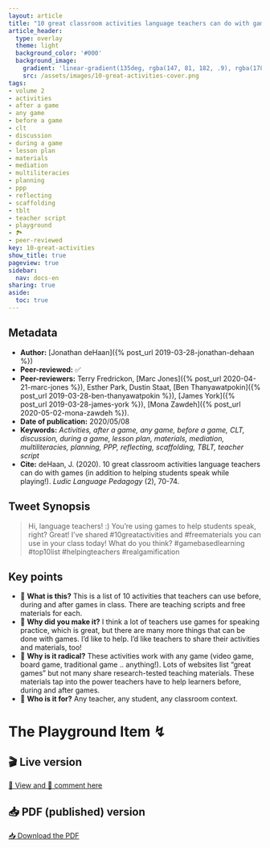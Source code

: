 ```yaml
---
layout: article
title: "10 great classroom activities language teachers can do with games (in addition to helping students speak while playing!)"
article_header:
  type: overlay
  theme: light
  background_color: '#000'
  background_image:
    gradient: 'linear-gradient(135deg, rgba(147, 81, 182, .9), rgba(178, 236, 145 , .9))'
    src: /assets/images/10-great-activities-cover.png
tags:
- volume 2
- activities
- after a game 
- any game 
- before a game 
- clt 
- discussion 
- during a game 
- lesson plan 
- materials 
- mediation 
- multiliteracies 
- planning
- ppp
- reflecting 
- scaffolding 
- tblt
- teacher script
- playground
- 🏞
- peer-reviewed
key: 10-great-activities
show_title: true
pageview: true
sidebar:
  nav: docs-en
sharing: true
aside:
  toc: true
---
```


<!--more-->

## Metadata

- **Author:** [Jonathan deHaan]({% post_url 2019-03-28-jonathan-dehaan %})
- **Peer-reviewed:** ✅
- **Peer-reviewers:** Terry Fredrickon, [Marc Jones]({% post_url 2020-04-21-marc-jones %}), Esther Park, Dustin Staat, [Ben Thanyawatpokin]({% post_url 2019-03-28-ben-thanyawatpokin %}), [James York]({% post_url 2019-03-28-james-york %}), [Mona Zawdeh]({% post_url 2020-05-02-mona-zawdeh %}).
- **Date of publication:** 2020/05/08
- **Keywords:** *Activities, after a game, any game, before a game, CLT, discussion, during a game, lesson plan, materials, mediation, multiliteracies, planning, PPP, reflecting, scaffolding, TBLT, teacher script*
- **Cite:** deHaan, J. (2020). 10 great classroom activities language teachers can do with games (in addition to helping students speak while playing!). *Ludic Language Pedagogy* (2), 70-74.


## Tweet Synopsis 

> Hi, language teachers! :)
> You’re using games to help students speak, right? Great!
> I’ve shared #10greatactivities and #freematerials you can use in your class today! What do you think?
> #gamebasedlearning #top10list #helpingteachers #realgamification



## Key points

- 📍 **What is this?** This is a list of 10 activities that teachers can use before, during
and after games in class. There are teaching scripts and free materials for each.
- 📍 **Why did you make it?** I think a lot of teachers use games for speaking practice, which is great, but there are many more things that can be done with games. I’d like to help. I’d like teachers to share their activities and materials, too!
- 📍 **Why is it radical?** These activities work with any game (video game, board game, traditional game .. anything!). Lots of websites list “great games” but not many share research-tested teaching materials. These materials tap into the power teachers have to help learners before, during and after games.
- 📍 **Who is it for?** Any teacher, any student, any classroom context.

# The Playground Item ↯

## 🎬 Live version

<a class="button button--success button--rounded button--lg" href="https://docs.google.com/document/d/1TonFWeFMwTxmB_pNf9zFbVEvPFhx3zJnEMH3mC8VeMo/edit#">👀 View and 📝 comment here </a> 

## 📥 PDF (published) version

<a class="button button--action button--rounded button--lg" href="/assets/publication-pdfs/dehaan-10-great-activities.pdf"><i class="fas fa-file-download"></i> 📥 Download the PDF </a>